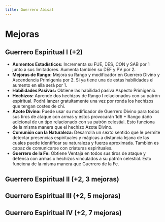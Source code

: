 ```yaml
---
title: Guerrero Abisal
---
```


# Mejoras

## Guerrero Espiritual I (+2)

- **Aumentos Estadísticos:** Incrementa su FUE, DES, CON y SAB por 1 junto a sus limitadores. Aumenta también su DEF y PV por 2.
- **Mejoras de Rango:** Mejora su Rango y modificador en Guerrero Divino y Ascendencia Primigenia por 2. Si ya tiene una de estas habilidades el aumento en ella será por 1. 
- **Habilidades Pasivas:** Obtiene las habilidad pasiva Aspecto Primigenio.
- **Hechizos:** Aprende dos hechizos de Rango I relacionados con su patrón espiritual. Podrá lanzar gratuitamente una vez por ronda los hechizos que tengan costes de chi. 
- **Azote Divino:** Puede usar su modificador de Guerrero Divino para todos sus tiros de ataque con armas y estos provocarán 1d6 + Rango daño adicional de un tipo relacionado con su patrón celestial. Esto funciona de la misma manera que el hechizo Azote Divino.
- **Comunión con la Naturaleza:** Desarrolla un sexto sentido que le permite detectar presencias espirituales y mágicas a distancia lejana de las cuales puede identificar su naturaleza y fuerza aproximada. También es capaz de comunicarse con criaturas espirituales.
- **Guerrero de la Fe:** Obtiene Ventaja en todos sus tiros de ataque y defensa con armas o hechizos vinculados a su patrón celestial. Esto funciona de la misma manera que Guerrero de la Fe.

## Guerrero Espiritual II (+2, 3 mejoras)

## Guerrero Espiritual III (+2, 5 mejoras)

## Guerrero Espiritual IV (+2, 7 mejoras)